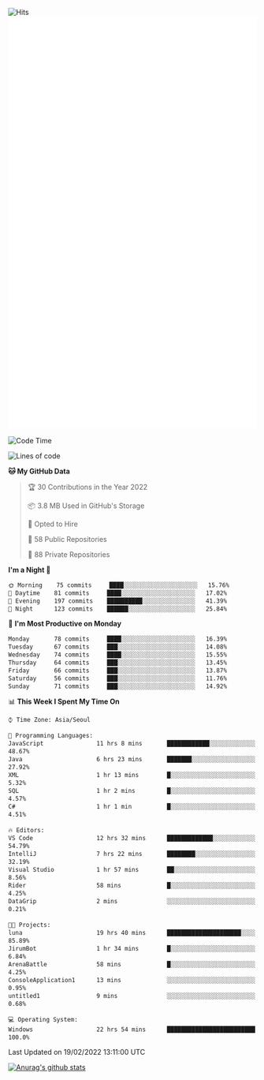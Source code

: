 ![Hits](https://hits.seeyoufarm.com/api/count/incr/badge.svg?url=https%3A%2F%2Fgithub.com%2Fkokose1234&count_bg=%2379C83D&title_bg=%23555555&icon=apple.svg&icon_color=%23E7E7E7&title=hits&edge_flat=false)
<br/>
![Metrics](https://github.com/kokose1234/kokose1234/blob/main/github-metrics.svg)

<!--START_SECTION:waka-->
![Code Time](http://img.shields.io/badge/Code%20Time-488%20hrs%2058%20mins-blue)

![Lines of code](https://img.shields.io/badge/From%20Hello%20World%20I%27ve%20Written-8%20Million%20lines%20of%20code-blue)

**🐱 My GitHub Data** 

> 🏆 30 Contributions in the Year 2022
 > 
> 📦 3.8 MB Used in GitHub's Storage 
 > 
> 💼 Opted to Hire
 > 
> 📜 58 Public Repositories 
 > 
> 🔑 88 Private Repositories  
 > 
**I'm a Night 🦉** 

```text
🌞 Morning    75 commits     ████░░░░░░░░░░░░░░░░░░░░░   15.76% 
🌆 Daytime    81 commits     ████░░░░░░░░░░░░░░░░░░░░░   17.02% 
🌃 Evening    197 commits    ██████████░░░░░░░░░░░░░░░   41.39% 
🌙 Night      123 commits    ██████░░░░░░░░░░░░░░░░░░░   25.84%

```
📅 **I'm Most Productive on Monday** 

```text
Monday       78 commits     ████░░░░░░░░░░░░░░░░░░░░░   16.39% 
Tuesday      67 commits     ███░░░░░░░░░░░░░░░░░░░░░░   14.08% 
Wednesday    74 commits     ████░░░░░░░░░░░░░░░░░░░░░   15.55% 
Thursday     64 commits     ███░░░░░░░░░░░░░░░░░░░░░░   13.45% 
Friday       66 commits     ███░░░░░░░░░░░░░░░░░░░░░░   13.87% 
Saturday     56 commits     ███░░░░░░░░░░░░░░░░░░░░░░   11.76% 
Sunday       71 commits     ███░░░░░░░░░░░░░░░░░░░░░░   14.92%

```


📊 **This Week I Spent My Time On** 

```text
⌚︎ Time Zone: Asia/Seoul

💬 Programming Languages: 
JavaScript               11 hrs 8 mins       ████████████░░░░░░░░░░░░░   48.67% 
Java                     6 hrs 23 mins       ███████░░░░░░░░░░░░░░░░░░   27.92% 
XML                      1 hr 13 mins        █░░░░░░░░░░░░░░░░░░░░░░░░   5.32% 
SQL                      1 hr 2 mins         █░░░░░░░░░░░░░░░░░░░░░░░░   4.57% 
C#                       1 hr 1 min          █░░░░░░░░░░░░░░░░░░░░░░░░   4.51%

🔥 Editors: 
VS Code                  12 hrs 32 mins      █████████████░░░░░░░░░░░░   54.79% 
IntelliJ                 7 hrs 22 mins       ████████░░░░░░░░░░░░░░░░░   32.19% 
Visual Studio            1 hr 57 mins        ██░░░░░░░░░░░░░░░░░░░░░░░   8.56% 
Rider                    58 mins             █░░░░░░░░░░░░░░░░░░░░░░░░   4.25% 
DataGrip                 2 mins              ░░░░░░░░░░░░░░░░░░░░░░░░░   0.21%

🐱‍💻 Projects: 
luna                     19 hrs 40 mins      █████████████████████░░░░   85.89% 
JirumBot                 1 hr 34 mins        █░░░░░░░░░░░░░░░░░░░░░░░░   6.84% 
ArenaBattle              58 mins             █░░░░░░░░░░░░░░░░░░░░░░░░   4.25% 
ConsoleApplication1      13 mins             ░░░░░░░░░░░░░░░░░░░░░░░░░   0.95% 
untitled1                9 mins              ░░░░░░░░░░░░░░░░░░░░░░░░░   0.68%

💻 Operating System: 
Windows                  22 hrs 54 mins      █████████████████████████   100.0%

```


 Last Updated on 19/02/2022 13:11:00 UTC
<!--END_SECTION:waka-->

[![Anurag's github stats](https://github-readme-stats.vercel.app/api?username=kokose1234&theme=dracula)](https://github.com/anuraghazra/github-readme-stats)



	
